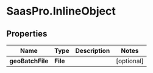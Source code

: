 # SaasPro.InlineObject

## Properties

Name | Type | Description | Notes
------------ | ------------- | ------------- | -------------
**geoBatchFile** | **File** |  | [optional] 



